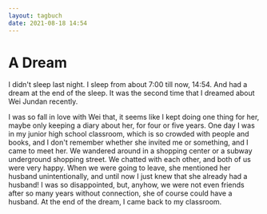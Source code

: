 ```yaml
---
layout: tagbuch
date: 2021-08-18 14:54
---
```


# A Dream

I didn't sleep last night. I sleep from about 7:00 till now, 14:54. And had a dream at the end of the sleep. It was the second time that I dreamed about Wei Jundan recently.

I was so fall in love with Wei that, it seems like I kept doing one thing for her, maybe only keeping a diary about her, for four or five years. One day I was in my junior high school classroom, which is so crowded with people and books, and I don't remember whether she invited me or something, and I came to meet her. We wandered around in a shopping center or a subway underground shopping street. We chatted with each other, and both of us were very happy. When we were going to leave, she mentioned her husband unintentionally, and until now I just knew that she already had a husband! I was so disappointed, but, anyhow, we were not even friends after so many years without connection, she of course could have a husband. At the end of the dream, I came back to my classroom.